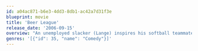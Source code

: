 ```yaml
---
id: a04ac871-b6e3-4dd3-8db1-ac42a7d31f3e
blueprint: movie
title: 'Beer League'
release_date: '2006-09-15'
overview: "An unemployed slacker (Lange) inspires his softball teammates to improve their game so they won't get kicked out of the local league."
genres: '[{"id": 35, "name": "Comedy"}]'
---
```

